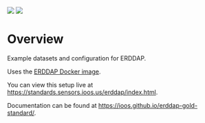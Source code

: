 [![](https://img.shields.io/badge/GitHub-Pages-blue)](https://ioos.github.io/erddap-gold-standard/) [![](https://img.shields.io/badge/ERDDAP-Deployed-green)](https://standards.sensors.ioos.us/erddap/index.html)

# Overview

Example datasets and configuration for ERDDAP.

Uses the [ERDDAP Docker image](https://github.com/axiom-data-science/docker-erddap).

You can view this setup live at <https://standards.sensors.ioos.us/erddap/index.html>.

Documentation can be found at <https://ioos.github.io/erddap-gold-standard/>.
